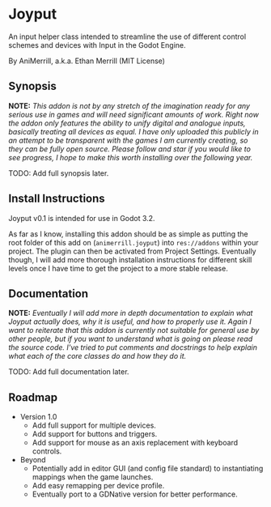 # Joyput
An input helper class intended to streamline the use of different control schemes and devices with Input in the Godot Engine.

By AniMerrill, a.k.a. Ethan Merrill (MIT License)

## Synopsis

**NOTE:** *This addon is not by any stretch of the imagination ready for any serious use in games and will need significant amounts of work. Right now the addon only features the ability to unify digital and analogue inputs, basically treating all devices as equal. I have only uploaded this publicly in an attempt to be transparent with the games I am currently creating, so they can be fully open source. Please follow and star if you would like to see progress, I hope to make this worth installing over the following year.*

TODO: Add full synopsis later.

## Install Instructions

Joyput v0.1 is intended for use in Godot 3.2.

As far as I know, installing this addon should be as simple as putting the root folder of this add on (`animerrill.joyput`) into `res://addons` within your project. The plugin can then be activated from Project Settings. Eventually though, I will add more thorough installation instructions for different skill levels once I have time to get the project to a more stable release.

## Documentation

**NOTE:** *Eventually I will add more in depth documentation to explain what Joyput actually does, why it is useful, and how to properly use it. Again I want to reiterate that this addon is currently not suitable for general use by other people, but if you want to understand what is going on please read the source code. I've tried to put comments and docstrings to help explain what each of the core classes do and how they do it.*

TODO: Add full documentation later.

## Roadmap
* Version 1.0
    * Add full support for multiple devices.
    * Add support for buttons and triggers.
    * Add support for mouse as an axis replacement with keyboard controls.
* Beyond
    * Potentially add in editor GUI (and config file standard) to instantiating mappings when the game launches.
    * Add easy remapping per device profile.
    * Eventually port to a GDNative version for better performance.